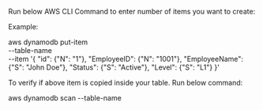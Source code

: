 

Run below AWS CLI Command to enter number of items you want to create:

Example:

aws dynamodb put-item \
    --table-name <table-name> \
    --item '{
        "id": {"N": "1"},
        "EmployeeID": {"N": "1001"},
        "EmployeeName": {"S": "John Doe"},
        "Status": {"S": "Active"},
        "Level": {"S": "L1"}
    }'

To verify if above item is copied inside your table. Run below command:

aws dynamodb scan --table-name <table-name>
